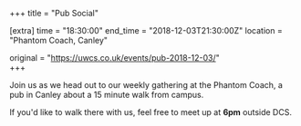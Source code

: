 +++
title = "Pub Social"

[extra]
time = "18:30:00"
end_time = "2018-12-03T21:30:00Z"
location = "Phantom Coach, Canley"

original = "https://uwcs.co.uk/events/pub-2018-12-03/"    
+++

Join us as we head out to our weekly gathering at the Phantom Coach, a pub in Canley about a 15 minute walk from campus.

If you'd like to walk there with us, feel free to meet up at **6pm** outside DCS.

